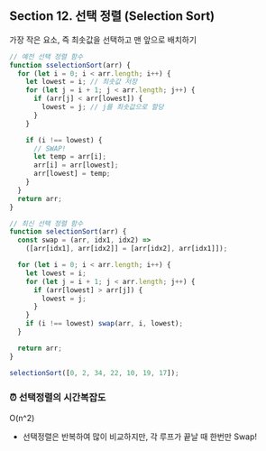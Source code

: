 ## Section 12. 선택 정렬 (Selection Sort)

가장 작은 요소, 즉 최솟값을 선택하고 맨 앞으로 배치하기

```js
// 예전 선택 정렬 함수
function sselectionSort(arr) {
  for (let i = 0; i < arr.length; i++) {
    let lowest = i; // 최솟값 저장
    for (let j = i + 1; j < arr.length; j++) {
      if (arr[j] < arr[lowest]) {
        lowest = j; // j를 최솟값으로 할당
      }
    }

    if (i !== lowest) {
      // SWAP!
      let temp = arr[i];
      arr[i] = arr[lowest];
      arr[lowest] = temp;
    }
  }
  return arr;
}

// 최신 선택 정렬 함수
function selectionSort(arr) {
  const swap = (arr, idx1, idx2) =>
    ([arr[idx1], arr[idx2]] = [arr[idx2], arr[idx1]]);

  for (let i = 0; i < arr.length; i++) {
    let lowest = i;
    for (let j = i + 1; j < arr.length; j++) {
      if (arr[lowest] > arr[j]) {
        lowest = j;
      }
    }
    if (i !== lowest) swap(arr, i, lowest);
  }

  return arr;
}

selectionSort([0, 2, 34, 22, 10, 19, 17]);
```

### ⏰ 선택정렬의 시간복잡도

O(n^2)

- 선택정렬은 반복하여 많이 비교하지만, 각 루프가 끝날 때 한번만 Swap!
